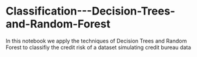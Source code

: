# Classification---Decision-Trees-and-Random-Forest
In this notebook we apply the techniques of Decision Trees and Random Forest to classifiy the credit risk of a dataset simulating credit bureau data
